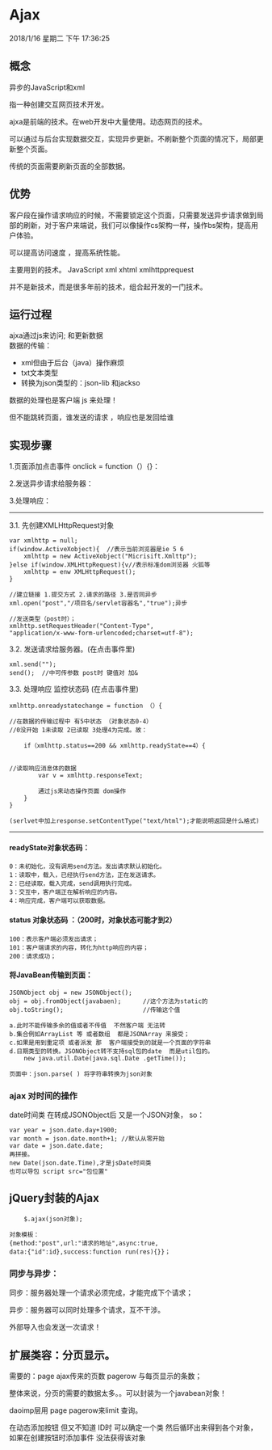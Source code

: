# Ajax
2018/1/16 星期二 下午 17:36:25 
## 概念
异步的JavaScript和xml

指一种创建交互网页技术开发。

ajxa是前端的技术。在web开发中大量使用。动态网页的技术。

可以通过与后台实现数据交互，实现异步更新。不刷新整个页面的情况下，局部更新整个页面。

传统的页面需要刷新页面的全部数据。

## 优势
客户段在操作请求响应的时候，不需要锁定这个页面，只需要发送异步请求做到局部的刷新，对于客户来端说，我们可以像操作cs架构一样，操作bs架构，提高用户体验。

可以提高访问速度 ，提高系统性能。

主要用到的技术。
JavaScript xml xhtml xmlhttpprequest

并不是新技术，而是很多年前的技术，组合起开发的一门技术。

## 运行过程
 ajxa通过js来访问; 和更新数据  
数据的传输： 

+ xml但由于后台（java）操作麻烦
+ txt文本类型
+ 转换为json类型的：json-lib 和jackso

数据的处理也是客户端 js 来处理！

但不能跳转页面，谁发送的请求 ，响应也是发回给谁


## 实现步骤

1.页面添加点击事件 onclick = function（）{}：

2.发送异步请求给服务器：

3.处理响应：

----------

3.1. 先创建XMLHttpRequest对象

	var xmlhttp = null;
	if(window.ActiveXobject){  //表示当前浏览器是ie 5 6
		xmlhttp = new ActiveXobject("Micrisift.Xmlttp");
	}else if(window.XMLHttpRequest){v//表示标准dom浏览器 火狐等
		xmlhttp = enw XMLHttpRequest();
	}

	//建立链接 1.提交方式 2.请求的路径 3.是否同异步
	xml.open("post","/项目名/servlet容器名","true");异步
	
	//发送类型（post时）；
	xmlhttp.setRequestHeader("Content-Type",
	"application/x-www-form-urlencoded;charset=utf-8");
	


3.2. 发送请求给服务器。(在点击事件里)

	xml.send("");
	send();  //中可传参数 post时 键值对 加&



3.3. 处理响应  监控状态码 (在点击事件里)

	xmlhttp.onreadystatechange = function （）{

	//在数据的传输过程中 有5中状态 （对象状态0-4）
	//0没开始 1未读取 2已读取 3处理4为完成。故：

		if（xmlhttp.status==200 && xmlhttp.readyState==4）{
		

	//读取响应消息体的数据
			var v = xmlhttp.responseText;

			通过js来动态操作页面 dom操作
		}
	}
		
	(serlvet中加上response.setContentType("text/html");才能说明返回是什么格式)

----------

#### readyState对象状态码：

	0：未初始化，没有调用send方法。发出请求默认初始化。
	1：读取中，载入，已经执行send方法，正在发送请求。
	2：已经读取，载入完成，send调用执行完成。
	3：交互中，客户端正在解析响应的内容。
	4：响应完成，客户端可以获取数据。

#### status 对象状态码 ：（200时，对象状态可能才到2）

	100：表示客户端必须发出请求；
	101：客户端请求的内容，转化为http响应的内容；
	200：请求成功；

#### 将JavaBean传输到页面：

	JSONObject obj = new JSONObject();
	obj = obj.fromObject(javabaen);      //这个方法为static的
	obj.toString();                      //传输这个值

	a.此时不能传输多余的值或者不传值  不然客户端 无法转
	b.集合例如ArrayList 等 或者数组  都是JSONArray 来接受；
	c.如果是用到重定项 或者派发 那  客户端接受到的就是一个页面的字符串
	d.日期类型的转换。JSONObject转不支持sql包的date  而是util包的。
		new java.util.Date(java.sql.Date .getTime());
	
	页面中：json.parse( ) 将字符串转换为json对象

### ajax 对时间的操作
date时间类 在转成JSONObject后 又是一个JSON对象，
so：

	var year = json.date.day+1900;
	var month = json.date.month+1; //默认从零开始
	var date = json.date.date;
	再拼接。
	new Date(json.date.Time),才是jsDate时间类 
	也可以导包 script src="包位置" 

## jQuery封装的Ajax
		$.ajax(json对象);
	
	对象模板：
	{method:"post",url:"请求的地址",async:true,
	data:{"id":id},success:function run(res){}}；

### 同步与异步：

同步：服务器处理一个请求必须完成，才能完成下个请求；

异步：服务器可以同时处理多个请求，互不干涉。

外部导入也会发送一次请求！

##  扩展类容：分页显示。
需要的：page ajax传来的页数 pagerow  与每页显示的条数；
  
整体来说，分页的需要的数据太多。。可以封装为一个javabean对象！

daoimp层用 page pagerow来limit 查询。


在动态添加按钮 但又不知道 ID时  可以确定一个类  然后循环出来得到各个对象，如果在创建按钮时添加事件  没法获得该对象